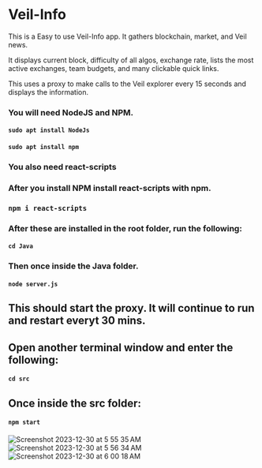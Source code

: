 # Veil-Info


<p>This is a Easy to use Veil-Info app. It gathers blockchain, market, and Veil news. </p>
<p>It displays current block, difficulty of all algos, exchange rate, lists the most active exchanges, team budgets, and many clickable quick links.</p>
<p>This uses a proxy to make calls to the Veil explorer every 15 seconds and displays the information.</p>

### You will need NodeJS and NPM.

#### `sudo apt install NodeJs`

#### `sudo apt install npm`

### You also need react-scripts

### After you install NPM install react-scripts with npm.

### `npm i react-scripts`

### After these are installed in the root folder, run the following:

#### `cd Java` 

### Then once inside the Java folder.

#### `node server.js`

## This should start the proxy. It will continue to run and restart everyt 30 mins. 

## Open another terminal window and enter the following:

#### `cd src`

## Once inside the src folder: 

#### `npm start`

![Screenshot 2023-12-30 at 5 55 35 AM](https://github.com/ohcee/veil-info/assets/46406370/4a5706ae-3f00-41de-944a-8d433a675963)
![Screenshot 2023-12-30 at 5 56 34 AM](https://github.com/ohcee/veil-info/assets/46406370/f1ef496f-2caf-428a-90e2-db3799f7c100)
![Screenshot 2023-12-30 at 6 00 18 AM](https://github.com/ohcee/veil-info/assets/46406370/0fb67ee0-3b33-4570-ac59-28596e50dbb0)

